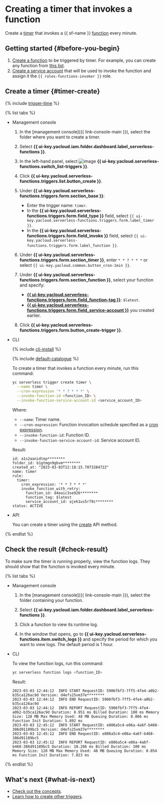 # Creating a timer that invokes a function

Create a [timer](../../concepts/trigger/timer.md) that invokes a {{ sf-name }} [function](../../concepts/function.md) every minute.

## Getting started {#before-you-begin}

1. [Create a function](../../operations/index.md#create-function) to be triggered by timer. For example, you can create any function from [this list](../../quickstart/create-function/index.md).
1. [Create a service account](../../../iam/operations/sa/create.md) that will be used to invoke the function and assign it the `{{ roles-functions-invoker }}` role.

## Create a timer {#timer-create}

{% include [trigger-time](../../../_includes/functions/trigger-time.md) %}

{% list tabs %}

- Management console

   1. In the [management console]({{ link-console-main }}), select the folder where you want to create a timer.

   1. Select **{{ ui-key.yacloud.iam.folder.dashboard.label_serverless-functions }}**.

   1. In the left-hand panel, select ![image](../../../_assets/functions/triggers.svg) **{{ ui-key.yacloud.serverless-functions.switch_list-triggers }}**.

   1. Click **{{ ui-key.yacloud.serverless-functions.triggers.list.button_create }}**.

   1. Under **{{ ui-key.yacloud.serverless-functions.triggers.form.section_base }}**:

      * Enter the trigger name: `timer`.
      * In the **{{ ui-key.yacloud.serverless-functions.triggers.form.field_type }}** field, select `{{ ui-key.yacloud.serverless-functions.triggers.form.label_timer }}`.
      * In the **{{ ui-key.yacloud.serverless-functions.triggers.form.field_invoke }}** field, select `{{ ui-key.yacloud.serverless-functions.triggers.form.label_function }}`.

   1. Under **{{ ui-key.yacloud.serverless-functions.triggers.form.section_timer }}**, enter `* * ? * * *` or select `{{ ui-key.yacloud.common.button_cron-1min }}`.

   1. Under **{{ ui-key.yacloud.serverless-functions.triggers.form.section_function }}**, select your function and specify:

      * [**{{ ui-key.yacloud.serverless-functions.triggers.form.field_function-tag }}**](../../concepts/function.md#tag): `$latest`.
      * [**{{ ui-key.yacloud.serverless-functions.triggers.form.field_service-account }}**](../../../iam/concepts/users/service-accounts.md) you created earlier.

   1. Click **{{ ui-key.yacloud.serverless-functions.triggers.form.button_create-trigger }}**.

- CLI

   {% include [cli-install](../../../_includes/cli-install.md) %}

   {% include [default-catalogue](../../../_includes/default-catalogue.md) %}

   To create a timer that invokes a function every minute, run this command:

   ```bash
   yc serverless trigger create timer \
     --name timer \
     --cron-expression '* * ? * * *' \
     --invoke-function-id <function_ID> \
     --invoke-function-service-account-id <service_account_ID>
   ```

   Where:

   * `--name`: Timer name.
   * `--cron-expression`: Function invocation schedule specified as a [cron expression](../../concepts/trigger/timer.md#cron-expression).
   * `--invoke-function-id`: Function ID.
   * `--invoke-function-service-account-id`: Service account ID.

   Result:

   ```text
   id: a1s2aanidtep********
   folder_id: b1gtmgn9gbvm********
   created_at: "2023-03-03T12:18:15.707328472Z"
   name: timer
   rule:
     timer:
       cron_expression: '* * ? * * *'
       invoke_function_with_retry:
         function_id: d4eaic3se926********
         function_tag: $latest
         service_account_id: ajek1us5r79c********
   status: ACTIVE
   ```

- API

   You can create a timer using the [create](../../triggers/api-ref/Trigger/create.md) API method.

{% endlist %}

## Check the result {#check-result}

To make sure the timer is running properly, view the function logs. They should show that the function is invoked every minute.

{% list tabs %}

- Management console

   1. In the [management console]({{ link-console-main }}), select the folder containing your function.

   1. Select **{{ ui-key.yacloud.iam.folder.dashboard.label_serverless-functions }}**.

   1. Click a function to view its runtime log.

   1. In the window that opens, go to **{{ ui-key.yacloud.serverless-functions.item.switch_logs }}** and specify the period for which you want to view logs. The default period is 1 hour.

- CLI

   To view the function logs, run this command:

   ```bash
   yc serverless function logs <function_ID>
   ```

   Result:

   ```text
   2023-03-03 12:44:12  INFO START RequestID: 5906fbf3-7ff5-4fe4-a0b2-b35ca126ac9d Version: d4efs25vm37e********
   2023-03-03 12:44:12  INFO END RequestID: 5906fbf3-7ff5-4fe4-a0b2-b35ca126ac9d
   2023-03-03 12:44:12  INFO REPORT RequestID: 5906fbf3-7ff5-4fe4-a0b2-b35ca126ac9d Duration: 8.951 ms Billed Duration: 100 ms Memory Size: 128 MB Max Memory Used: 48 MB Queuing Duration: 0.066 ms Function Init Duration: 5.892 ms
   2023-03-03 12:45:12  INFO START RequestID: e806a5c4-e06a-4a6f-b468-386d91189bc5 Version: d4efs25vm37e********
   2023-03-03 12:45:12  INFO END RequestID: e806a5c4-e06a-4a6f-b468-386d91189bc5
   2023-03-03 12:45:12  INFO REPORT RequestID: e806a5c4-e06a-4a6f-b468-386d91189bc5 Duration: 10.266 ms Billed Duration: 100 ms Memory Size: 128 MB Max Memory Used: 48 MB Queuing Duration: 0.054 ms Function Init Duration: 7.023 ms
   ```

{% endlist %}

## What's next {#what-is-next}

* [Check out the concepts](../../concepts/trigger/index.md).
* [Learn how to create other triggers](../../operations/index.md#trigger-create).
